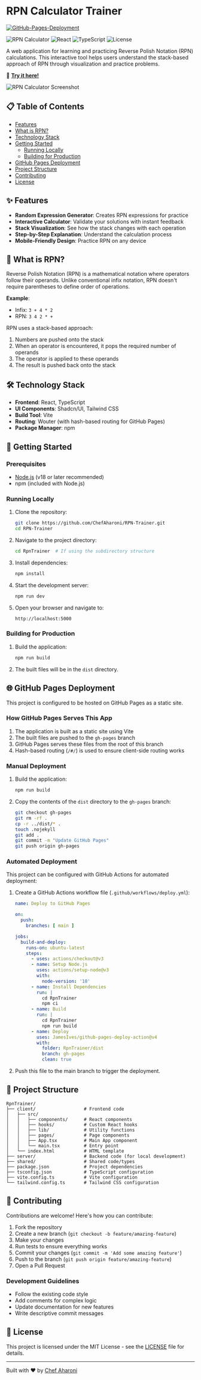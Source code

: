 # RPN Calculator Trainer

[![GitHub-Pages-Deployment](https://github.com/ChefAharoni/RPN-Trainer/actions/workflows/pages/pages-build-deployment/badge.svg)](https://github.com/ChefAharoni/RPN-Trainer/actions/workflows/pages/pages-build-deployment)

![RPN Calculator](https://img.shields.io/badge/Calculator-RPN-blue)
![React](https://img.shields.io/badge/React-18-61DAFB)
![TypeScript](https://img.shields.io/badge/TypeScript-5-3178C6)
![License](https://img.shields.io/badge/License-MIT-green)

A web application for learning and practicing Reverse Polish Notation (RPN) calculations. This interactive tool helps users understand the stack-based approach of RPN through visualization and practice problems.

🔗 **[Try it here!](https://chefaharoni.github.io/RPN-Trainer/)**

![RPN Calculator Screenshot](https://raw.githubusercontent.com/ChefAharoni/RPN-Trainer/main/rpn-app-screenshot.png)

## 📋 Table of Contents

- [Features](#features)
- [What is RPN?](#what-is-rpn)
- [Technology Stack](#technology-stack)
- [Getting Started](#getting-started)
  - [Running Locally](#running-locally)
  - [Building for Production](#building-for-production)
- [GitHub Pages Deployment](#github-pages-deployment)
- [Project Structure](#project-structure)
- [Contributing](#contributing)
- [License](#license)

## ✨ Features

- **Random Expression Generator**: Creates RPN expressions for practice
- **Interactive Calculator**: Validate your solutions with instant feedback
- **Stack Visualization**: See how the stack changes with each operation
- **Step-by-Step Explanation**: Understand the calculation process
- **Mobile-Friendly Design**: Practice RPN on any device

## 🧮 What is RPN?

Reverse Polish Notation (RPN) is a mathematical notation where operators follow their operands. Unlike conventional infix notation, RPN doesn't require parentheses to define order of operations.

**Example**:
- Infix: `3 + 4 * 2`
- RPN: `3 4 2 * +`

RPN uses a stack-based approach:
1. Numbers are pushed onto the stack
2. When an operator is encountered, it pops the required number of operands
3. The operator is applied to these operands
4. The result is pushed back onto the stack

## 🛠️ Technology Stack

- **Frontend**: React, TypeScript
- **UI Components**: Shadcn/UI, Tailwind CSS
- **Build Tool**: Vite
- **Routing**: Wouter (with hash-based routing for GitHub Pages)
- **Package Manager**: npm

## 🚀 Getting Started

### Prerequisites

- [Node.js](https://nodejs.org/) (v18 or later recommended)
- npm (included with Node.js)

### Running Locally

1. Clone the repository:
   ```bash
   git clone https://github.com/ChefAharoni/RPN-Trainer.git
   cd RPN-Trainer
   ```

2. Navigate to the project directory:
   ```bash
   cd RpnTrainer  # If using the subdirectory structure
   ```

3. Install dependencies:
   ```bash
   npm install
   ```

4. Start the development server:
   ```bash
   npm run dev
   ```

5. Open your browser and navigate to:
   ```
   http://localhost:5000
   ```

### Building for Production

1. Build the application:
   ```bash
   npm run build
   ```

2. The built files will be in the `dist` directory.

## 🌐 GitHub Pages Deployment

This project is configured to be hosted on GitHub Pages as a static site.

### How GitHub Pages Serves This App

1. The application is built as a static site using Vite
2. The built files are pushed to the `gh-pages` branch
3. GitHub Pages serves these files from the root of this branch
4. Hash-based routing (`/#/`) is used to ensure client-side routing works

### Manual Deployment

1. Build the application:
   ```bash
   npm run build
   ```

2. Copy the contents of the `dist` directory to the `gh-pages` branch:
   ```bash
   git checkout gh-pages
   git rm -rf .
   cp -r ../dist/* .
   touch .nojekyll
   git add .
   git commit -m "Update GitHub Pages"
   git push origin gh-pages
   ```

### Automated Deployment

This project can be configured with GitHub Actions for automated deployment:

1. Create a GitHub Actions workflow file (`.github/workflows/deploy.yml`):
   ```yaml
   name: Deploy to GitHub Pages

   on:
     push:
       branches: [ main ]

   jobs:
     build-and-deploy:
       runs-on: ubuntu-latest
       steps:
         - uses: actions/checkout@v3
         - name: Setup Node.js
           uses: actions/setup-node@v3
           with:
             node-version: '18'
         - name: Install Dependencies
           run: |
             cd RpnTrainer
             npm ci
         - name: Build
           run: |
             cd RpnTrainer
             npm run build
         - name: Deploy
           uses: JamesIves/github-pages-deploy-action@v4
           with:
             folder: RpnTrainer/dist
             branch: gh-pages
             clean: true
   ```

2. Push this file to the main branch to trigger the deployment.

## 📁 Project Structure

```
RpnTrainer/
├── client/                  # Frontend code
│   ├── src/
│   │   ├── components/      # React components
│   │   ├── hooks/           # Custom React hooks
│   │   ├── lib/             # Utility functions
│   │   ├── pages/           # Page components
│   │   ├── App.tsx          # Main App component
│   │   └── main.tsx         # Entry point
│   └── index.html           # HTML template
├── server/                  # Backend code (for local development)
├── shared/                  # Shared code/types
├── package.json             # Project dependencies
├── tsconfig.json            # TypeScript configuration
├── vite.config.ts           # Vite configuration
└── tailwind.config.ts       # Tailwind CSS configuration
```

## 🤝 Contributing

Contributions are welcome! Here's how you can contribute:

1. Fork the repository
2. Create a new branch (`git checkout -b feature/amazing-feature`)
3. Make your changes
4. Run tests to ensure everything works
5. Commit your changes (`git commit -m 'Add some amazing feature'`)
6. Push to the branch (`git push origin feature/amazing-feature`)
7. Open a Pull Request

### Development Guidelines

- Follow the existing code style
- Add comments for complex logic
- Update documentation for new features
- Write descriptive commit messages

## 📄 License

This project is licensed under the MIT License - see the [LICENSE](LICENSE) file for details.

---

Built with ❤️ by [Chef Aharoni](https://github.com/ChefAharoni)
